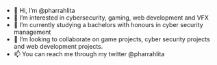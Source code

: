 - 👋 Hi, I’m @pharrahlita
- 👀 I’m interested in cybersecurity, gaming, web development and VFX
- 🌱 I’m currently studying a bachelors with honours in cyber security management 
- 💞️ I’m looking to collaborate on game projects, cyber security projects and web development projects. 
- 📫 You can reach me through my twitter @pharrahlita
